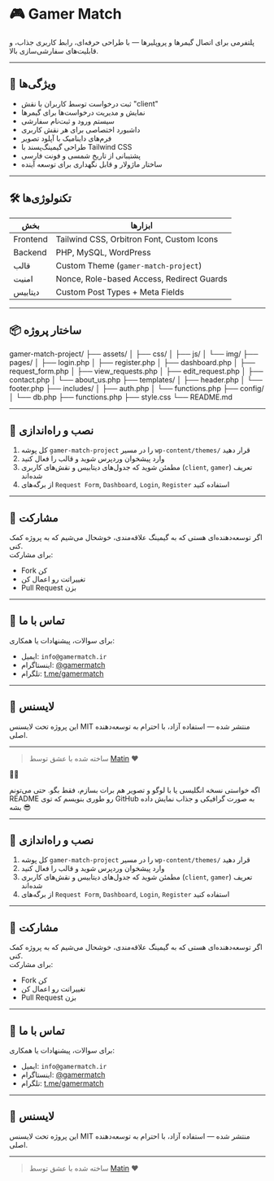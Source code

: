 # 🎮 Gamer Match

پلتفرمی برای اتصال گیمرها و پروپلیرها — با طراحی حرفه‌ای، رابط کاربری جذاب، و قابلیت‌های سفارشی‌سازی بالا.

---

## 🚀 ویژگی‌ها

- ثبت درخواست توسط کاربران با نقش "client"
- نمایش و مدیریت درخواست‌ها برای گیمرها
- سیستم ورود و ثبت‌نام سفارشی
- داشبورد اختصاصی برای هر نقش کاربری
- فرم‌های داینامیک با آپلود تصویر
- طراحی گیمینگ‌پسند با Tailwind CSS
- پشتیبانی از تاریخ شمسی و فونت فارسی
- ساختار ماژولار و قابل نگهداری برای توسعه آینده

---

## 🛠️ تکنولوژی‌ها

| بخش | ابزارها |
|-----|---------|
| Frontend | Tailwind CSS, Orbitron Font, Custom Icons |
| Backend | PHP, MySQL, WordPress |
| قالب | Custom Theme (`gamer-match-project`) |
| امنیت | Nonce, Role-based Access, Redirect Guards |
| دیتابیس | Custom Post Types + Meta Fields |

---

## 📦 ساختار پروژه
gamer-match-project/ ├── assets/ │   ├── css/ │   ├── js/ │   └── img/ ├── pages/ │   ├── login.php │   ├── register.php │   ├── dashboard.php │   ├── request_form.php │   ├── view_requests.php │   ├── edit_request.php │   ├── contact.php │   └── about_us.php ├── templates/ │   ├── header.php │   └── footer.php ├── includes/ │   ├── auth.php │   └── functions.php ├── config/ │   └── db.php ├── functions.php ├── style.css └── README.md

---

## 🧪 نصب و راه‌اندازی

1. کل پوشه `gamer-match-project` را در مسیر `wp-content/themes/` قرار دهید
2. وارد پیشخوان وردپرس شوید و قالب را فعال کنید
3. مطمئن شوید که جدول‌های دیتابیس و نقش‌های کاربری (`client`, `gamer`) تعریف شده‌اند
4. از برگه‌های `Request Form`, `Dashboard`, `Login`, `Register` استفاده کنید

---

## 🤝 مشارکت

اگر توسعه‌دهنده‌ای هستی که به گیمینگ علاقه‌مندی، خوشحال می‌شیم که به پروژه کمک کنی.  
برای مشارکت:

- Fork کن
- تغییراتت رو اعمال کن
- Pull Request بزن

---

## 📧 تماس با ما

برای سوالات، پیشنهادات یا همکاری:

- ایمیل: `info@gamermatch.ir`
- اینستاگرام: [@gamermatch](https://instagram.com/gamermatch)
- تلگرام: [t.me/gamermatch](https://t.me/gamermatch)

---

## 🧠 لایسنس

این پروژه تحت لایسنس MIT منتشر شده — استفاده آزاد، با احترام به توسعه‌دهنده اصلی.

---

> ساخته شده با عشق توسط [Matin](https://github.com/ifmat) ❤️



اگه خواستی نسخه انگلیسی یا با لوگو و تصویر هم برات بسازم، فقط بگو. حتی می‌تونم README رو طوری بنویسم که توی GitHub به صورت گرافیکی و جذاب نمایش داده بشه 😎

---

## 🧪 نصب و راه‌اندازی

1. کل پوشه `gamer-match-project` را در مسیر `wp-content/themes/` قرار دهید
2. وارد پیشخوان وردپرس شوید و قالب را فعال کنید
3. مطمئن شوید که جدول‌های دیتابیس و نقش‌های کاربری (`client`, `gamer`) تعریف شده‌اند
4. از برگه‌های `Request Form`, `Dashboard`, `Login`, `Register` استفاده کنید

---

## 🤝 مشارکت

اگر توسعه‌دهنده‌ای هستی که به گیمینگ علاقه‌مندی، خوشحال می‌شیم که به پروژه کمک کنی.  
برای مشارکت:

- Fork کن
- تغییراتت رو اعمال کن
- Pull Request بزن

---

## 📧 تماس با ما

برای سوالات، پیشنهادات یا همکاری:

- ایمیل: `info@gamermatch.ir`
- اینستاگرام: [@gamermatch](https://instagram.com/gamermatch)
- تلگرام: [t.me/gamermatch](https://t.me/gamermatch)

---

## 🧠 لایسنس

این پروژه تحت لایسنس MIT منتشر شده — استفاده آزاد، با احترام به توسعه‌دهنده اصلی.

---

> ساخته شده با عشق توسط [Matin](https://github.com/ifmat) ❤️
